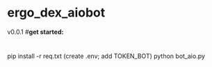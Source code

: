 # ergo_dex_aiobot
v0.0.1
#**get started:**
#
  pip install -r req.txt
  (create .env; add TOKEN_BOT)
  python bot_aio.py
  
